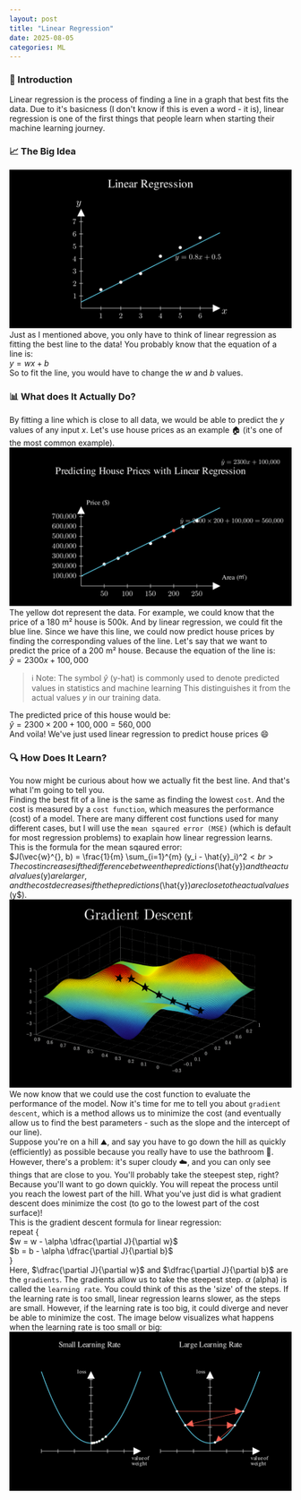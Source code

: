 ```yaml
---
layout: post
title: "Linear Regression"
date: 2025-08-05
categories: ML
---
```


### 📌 Introduction
Linear regression is the process of finding a line in a graph that best fits the data. Due to it's basicness (I don't know if this is even a word - it is), linear regression is one of the first things that people learn when starting their machine learning journey.

### 📈 The Big Idea
![Linear regression example](/assets/images/posts/2025/linear-regression/linear_regression.png)<br>
Just as I mentioned above, you only have to think of linear regression as fitting the best line to the data! You probably know that the equation of a line is:<br>
$y = wx + b$<br>
So to fit the line, you would have to change the $w$ and $b$ values.

### 📊 What does It Actually Do?
By fitting a line which is close to all data, we would be able to predict the $y$ values of any input $x$. Let's use house prices as an example 🏠 (it's one of the most common example).
![House price prediction](/assets/images/posts/2025/linear-regression/house_price_prediction.png)
The yellow dot represent the data. For example, we could know that the price of a 180 m² house is 500k. And by linear regression, we could fit the blue line. Since we have this line, we could now predict house prices by finding the corresponding values of the line. Let's say that we want to predict the price of a 200 m² house. Because the equation of the line is:<br>
$\hat{y} = 2300x + 100,000$<br>

> ℹ️ Note:
> The symbol $\hat{y}$ (y-hat) is commonly used to denote predicted values in statistics and machine learning This distinguishes it from the actual values $y$ in our training data.

The predicted price of this house would be:<br>
$\hat{y} = 2300 \times 200 + 100,000 = 560,000$<br>
And voila! We've just used linear regression to predict house prices 😄

### 🔍 How Does It Learn?
You now might be curious about how we actually fit the best line. And that's what I'm going to tell you.<br>
Finding the best fit of a line is the same as finding the lowest `cost`. And the cost is measured by a `cost function`, which measures the performance (cost) of a model. There are many different cost functions used for many different cases, but I will use the `mean sqaured error (MSE)` (which is default for most regression problems) to exaplain how linear regression learns.<br>
This is the formula for the mean sqaured error:<br>
$J(\vec{w}^{\}, b) = \frac{1}{m} \sum_{i=1}^{m} (y_i - \hat{y}_i)^2$<br>
The cost increases if the difference between the predictions ($\hat{y}$) and the actual values ($y$) are larger, and the cost decreases if the the predictions ($\hat{y}$) are close to the actual values ($y$).<br>
![Gradient descent exampe](/assets/images/posts/2025/linear-regression/gradient_descent_example.png)
We now know that we could use the cost function to evaluate the performance of the model. Now it's time for me to tell you about `gradient descent`, which is a method allows us to minimize the cost (and eventually allow us to find the best parameters - such as the slope and the intercept of our line).<br>
Suppose you're on a hill ⛰️, and say you have to go down the hill as quickly (efficiently) as possible because you really have to use the bathroom 🚽.  However, there's a problem: it's super cloudy ☁️, and you can only see things that are close to you. You'll probably take the steepest step, right? Because you'll want to go down quickly. You will repeat the process until you reach the lowest part of the hill. What you've just did is what gradient descent does minimize the cost (to go to the lowest part of the cost surface)!<br>
This is the gradient descent formula for linear regression:<br>
repeat {<br>
$w = w - \alpha \dfrac{\partial J}{\partial w}$<br>
$b = b - \alpha \dfrac{\partial J}{\partial b}$<br>
}<br>
Here, $\dfrac{\partial J}{\partial w}$ and $\dfrac{\partial J}{\partial b}$ are the `gradients`. The gradients allow us to take the steepest step. $\alpha$ (alpha) is called the `learning rate`. You could think of this as the 'size' of the steps. If the learning rate is too small, linear regression learns slower, as the steps are small. However, if the learning rate is too big, it could diverge and never be able to minimize the cost. The image below visualizes what happens when the learning rate is too small or big:
![Learning rate comparison](/assets/images/posts/2025/linear-regression/learning_rate_comparison.png)